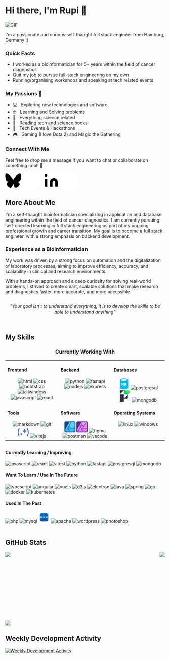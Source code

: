 # Hi there, I'm Rupi 👋

<img align="center" style="height: 300px; width: auto;" alt="GIF" src="https://media2.giphy.com/media/v1.Y2lkPTc5MGI3NjExMTE4anI1ZGVza2xmaWg3czMxa25rYmk1MjBncnNrNnAwYmc5dTFjcSZlcD12MV9pbnRlcm5hbF9naWZfYnlfaWQmY3Q9Zw/jX1RFmcDNZp8UatWRF/giphy.gif" />

I'm a passionate and curious self-thaught full stack engineer from Hamburg, Germany :)

### Quick Facts

-   I worked as a bioinformatician for 5+ years within the field of cancer diagnostics
-   Quit my job to pursue full-stack engineering on my own
-   Running/organising workshops and speaking at tech related events

### My Passions&nbsp;🧡

-   💻 &nbsp; Exploring new technologies and software
-   🤓 &nbsp; Learning and Solving problems
-   🧪 &nbsp; Everything science related
-   📰 &nbsp; Reading tech and science books
-   🍕 &nbsp; Tech Events & Hackathons
-   🎮 &nbsp; Gaming (I love Dota 2) and Magic the Gathering

### Connect With Me

Feel free to drop me a message if you want to chat or collaborate on something cool! 🤝

[![website](./img/bluesky-dark.svg)](https://bsky.app/profile/devpellia.bsky.social#gh-light-mode-only)
[![website](./img/bluesky-light.svg)](https://bsky.app/profile/devpellia.bsky.social#gh-dark-mode-only)
&nbsp;&nbsp;
[![website](./img/linkedin-dark.svg)](https://www.linkedin.com/in/dev-rupinder-singh/#gh-light-mode-only)
[![website](./img/linkedin-light.svg)](https://www.linkedin.com/in/dev-rupinder-singh/#gh-dark-mode-only)

## More About Me

I'm a self-thaught bioinformatician specializing in application and database engineering within the field of cancer diagnostics. I am currently pursuing self-directed learning in full stack engineering as part of my ongoing professional growth and career transition. My goal is to become a full stack engineer, with a strong emphasis on backend development.

### Experience as a Bioinformatician

My work was driven by a strong focus on automation and the digitalization of laboratory processes, aiming to improve efficiency, accuracy, and scalability in clinical and research environments.

With a hands-on approach and a deep curiosity for solving real-world problems, I strived to create smart, scalable solutions that make research and diagnostics faster, more accurate, and more accessible.

##

<p align="center"><i>"Your goal isn't to understand everything, it is to develop the skills to be able to understand anything"</i></p>
</br>

## My Skills

<div align="center">

### Currently Working With

<table><tr><td valign="top" width="33%">

#### Frontend

<div align="center">
    <img src="https://cdn.jsdelivr.net/gh/devicons/devicon@latest/icons/html5/html5-original.svg" alt="html" width="35" height="35"/>
    <img src="https://cdn.jsdelivr.net/gh/devicons/devicon@latest/icons/css3/css3-original.svg" alt="css" width="35" height="35"/>
    <img src="https://cdn.jsdelivr.net/gh/devicons/devicon@latest/icons/bootstrap/bootstrap-original.svg" alt="bootstrap" width="35" height="35"/>
    <img src="https://cdn.jsdelivr.net/gh/devicons/devicon@latest/icons/tailwindcss/tailwindcss-original.svg" alt="tailwindcss" width="35" height="35"/>
    <img src="https://cdn.jsdelivr.net/gh/devicons/devicon@latest/icons/javascript/javascript-original.svg" alt="javascript" width="35" height="35"/>
    <img src="https://cdn.jsdelivr.net/gh/devicons/devicon@latest/icons/react/react-original.svg" alt="react" width="35" height="35"/>
</div>

</td><td valign="top" width="33%">

#### Backend

<div align="center">
    <img src="https://cdn.jsdelivr.net/gh/devicons/devicon@latest/icons/python/python-original.svg" alt="python" width="35" height="35"/>
    <img src="https://cdn.jsdelivr.net/gh/devicons/devicon@latest/icons/fastapi/fastapi-original.svg" alt="fastapi" width="35" height="35"/>
    <img src="https://cdn.jsdelivr.net/gh/devicons/devicon@latest/icons/nodejs/nodejs-original.svg" alt="nodejs" width="35" height="35"/>
    <img src="https://cdn.jsdelivr.net/gh/devicons/devicon@latest/icons/express/express-original.svg" alt="express" width="35" height="35"/>
</div>

</td><td valign="top" width="33%">

#### Databases

<div align="center">
    <img src="./img/sql-icon.svg" alt="sql" width="35" height="35"/>
    <img src="https://cdn.jsdelivr.net/gh/devicons/devicon@latest/icons/postgresql/postgresql-original.svg" alt="postgresql" width="35" height="35"/>
    <img src="./img/filemaker-icon.png" alt="filemaker" width="35" height="35"/>
    <img src="https://cdn.jsdelivr.net/gh/devicons/devicon@latest/icons/mongodb/mongodb-original.svg" alt="mongodb" width="35" height="35"/>
</div>

</td></tr>
<tr><td valign="top" width="33%">

#### Tools

<div align="center">
    <img src="https://cdn.jsdelivr.net/gh/devicons/devicon@latest/icons/markdown/markdown-original.svg" alt="markdown" width="35" height="35"/>
    <img src="https://cdn.jsdelivr.net/gh/devicons/devicon@latest/icons/git/git-original.svg" alt="git" width="35" height="35"/>
    <img src="./img/regex-icon.svg" alt="regex" width="35" height="35"/>
    <img src="https://cdn.jsdelivr.net/gh/devicons/devicon@latest/icons/vitejs/vitejs-original.svg" alt="vitejs" width="35" height="35"/>
</div>

</td><td valign="top" width="33%">

#### Software

<div align="center">   
     <img src="./img/affinity-designer.svg" alt="affinitydesigner" width="35" height="35"/>
    <img src="./img/affinity-photo.svg" alt="affinityphoto" width="35" height="35"/>
    <img src="https://cdn.jsdelivr.net/gh/devicons/devicon@latest/icons/figma/figma-original.svg" alt="figma" width="35" height="35"/>
    <img src="https://cdn.jsdelivr.net/gh/devicons/devicon@latest/icons/postman/postman-original.svg" alt="postman" width="35" height="35"/>
    <img src="https://cdn.jsdelivr.net/gh/devicons/devicon@latest/icons/vscode/vscode-original.svg" alt="vscode" width="35" height="35"/>
</div>

</td><td valign="top" width="33%">

#### Operating Systems

<div align="center">
    <img src="https://cdn.jsdelivr.net/gh/devicons/devicon@latest/icons/linux/linux-original.svg" alt="linux" width="35" height="35"/>
    <img src="https://cdn.jsdelivr.net/gh/devicons/devicon@latest/icons/windows11/windows11-original.svg" alt="windows" width="35" height="35"/>
</div>

</td></tr></table>

</div>

##

#### Currently Learning / Improving

<div>
    <img src="https://cdn.jsdelivr.net/gh/devicons/devicon@latest/icons/javascript/javascript-original.svg" alt="javascript" width="35" height="35"/>
    <img src="https://cdn.jsdelivr.net/gh/devicons/devicon@latest/icons/react/react-original.svg" alt="react" width="35" height="35"/>
    <img src="https://cdn.jsdelivr.net/gh/devicons/devicon@latest/icons/vitest/vitest-original.svg" alt="vitest" width="35" height="35"/>
    <img src="https://cdn.jsdelivr.net/gh/devicons/devicon@latest/icons/python/python-original.svg" alt="python" width="35" height="35"/>
    <img src="https://cdn.jsdelivr.net/gh/devicons/devicon@latest/icons/fastapi/fastapi-original.svg" alt="fastapi" width="35" height="35"/>
    <img src="https://cdn.jsdelivr.net/gh/devicons/devicon@latest/icons/postgresql/postgresql-original.svg" alt="postgresql" width="35" height="35"/>
    <img src="https://cdn.jsdelivr.net/gh/devicons/devicon@latest/icons/mongodb/mongodb-original.svg" alt="mongodb" width="35" height="35"/>
</div>

#### Want To Learn / Use In The Future

<div>
    <img src="https://cdn.jsdelivr.net/gh/devicons/devicon@latest/icons/typescript/typescript-original.svg" alt="typescript" width="35" height="35"/>
    <img src="https://cdn.jsdelivr.net/gh/devicons/devicon@latest/icons/angular/angular-original.svg" alt="angular" width="35" height="35"/>
    <img src="https://cdn.jsdelivr.net/gh/devicons/devicon@latest/icons/vuejs/vuejs-original.svg" alt="vuejs" width="35" height="35"/>
    <img src="https://cdn.jsdelivr.net/gh/devicons/devicon@latest/icons/d3js/d3js-original.svg" alt="d3js" width="35" height="35"/>
    <img src="https://cdn.jsdelivr.net/gh/devicons/devicon@latest/icons/electron/electron-original.svg" alt="electron" width="35" height="35"/>
    <img src="https://cdn.jsdelivr.net/gh/devicons/devicon@latest/icons/java/java-original.svg" alt="java" width="35" height="35"/>
    <img src="https://cdn.jsdelivr.net/gh/devicons/devicon@latest/icons/spring/spring-original.svg" alt="spring" width="35" height="35"/>
    <img src="https://cdn.jsdelivr.net/gh/devicons/devicon@latest/icons/go/go-original-wordmark.svg" alt="go" width="35" height="35"/>
    <img src="https://cdn.jsdelivr.net/gh/devicons/devicon@latest/icons/docker/docker-original.svg" alt="docker" width="35" height="35"/>
    <img src="https://cdn.jsdelivr.net/gh/devicons/devicon@latest/icons/kubernetes/kubernetes-original.svg" alt="kubernetes" width="35" height="35"/>
</div>

#### Used In The Past

<div>
    <img src="https://cdn.jsdelivr.net/gh/devicons/devicon@latest/icons/php/php-original.svg" alt="php" width="35" height="35"/>
    <img src="https://cdn.jsdelivr.net/gh/devicons/devicon@latest/icons/mysql/mysql-original.svg" alt="mysql" width="35" height="35"/>
    <img src="./img/pascal-icon.svg" alt="pascal" width="35" height="35"/>
    <img src="https://cdn.jsdelivr.net/gh/devicons/devicon@latest/icons/apache/apache-original.svg" alt="apache" width="35" height="35"/>
    <img src="https://cdn.jsdelivr.net/gh/devicons/devicon@latest/icons/wordpress/wordpress-plain.svg" alt="wordpress" width="35" height="35"/>
    <img src="https://cdn.jsdelivr.net/gh/devicons/devicon@latest/icons/photoshop/photoshop-original.svg" alt="photoshop" width="35" height="35"/>
</div>

</br>

## GitHub Stats

 <div style="display: flex; flex-direction: column; flex; gap: 1rem;">
    <div style="display: flex; flex-direction: row; flex; gap: 1rem; justify-content: space-between;">
        <img height=200 src="https://github-readme-stats-amber-kappa-46.vercel.app/api?username=pellia&show_icons=github&hide_icon=true&theme=transparent&hide_border=true&hide=stars&card_width=275" />
        <img height=200 src="https://github-readme-stats-amber-kappa-46.vercel.app/api/top-langs?username=pellia&layout=compact&langs_count=8&card_width=275&theme=transparent&hide_border=true" />
    </div>
    <img style="width: 100%" src="https://github-readme-streak-stats-xi-smoky.vercel.app?user=pellia&theme=transparent&hide_border=true&card_width=700&card_height=200">
 </div>

## Weekly Development Activity

[![Weekly Development Activity](https://github-readme-stats-amber-kappa-46.vercel.app/api/wakatime?username=pellia&theme=transparent&hide_border=true)](https://github.com/pellia/github-readme-stats)
